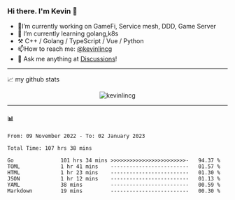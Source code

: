 ### Hi there. I'm Kevin 👋

- 🔭I’m currently working on GameFi, Service mesh, DDD, Game Server
- 🌱 I’m currently learning golang,k8s
-   :hammer_and_pick: C++ / Golang / TypeScript / Vue / Python
- 📫How to reach me: [@kevinlincg](https://twitter.com/kevinlincg) 
-   :thought_balloon: Ask me anything at [Discussions](https://github.com/kevinlincg/kevinlincg/discussions/new)!

---

📈 my github stats

<p align="center"> <img src="https://github-readme-stats-ouuan.vercel.app/api?username=kevinlincg&theme=dark&show_icons=true&count_private=true" alt="kevinlincg" />

---

#### :bar_chart: 

<!--START_SECTION:waka-->

```text
From: 09 November 2022 - To: 02 January 2023

Total Time: 107 hrs 38 mins

Go               101 hrs 34 mins >>>>>>>>>>>>>>>>>>>>>>>>-   94.37 %
TOML             1 hr 41 mins    -------------------------   01.57 %
HTML             1 hr 23 mins    -------------------------   01.30 %
JSON             1 hr 12 mins    -------------------------   01.13 %
YAML             38 mins         -------------------------   00.59 %
Markdown         19 mins         -------------------------   00.30 %
```

<!--END_SECTION:waka-->
